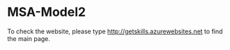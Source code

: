 # MSA-Model2
To check the website, please type http://getskills.azurewebsites.net to find the main page.
